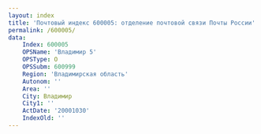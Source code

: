 ```yaml
---
layout: index
title: 'Почтовый индекс 600005: отделение почтовой связи Почты России'
permalink: /600005/
data:
    Index: 600005
    OPSName: 'Владимир 5'
    OPSType: О
    OPSSubm: 600999
    Region: 'Владимирская область'
    Autonom: ''
    Area: ''
    City: Владимир
    City1: ''
    ActDate: '20001030'
    IndexOld: ''
---
```

